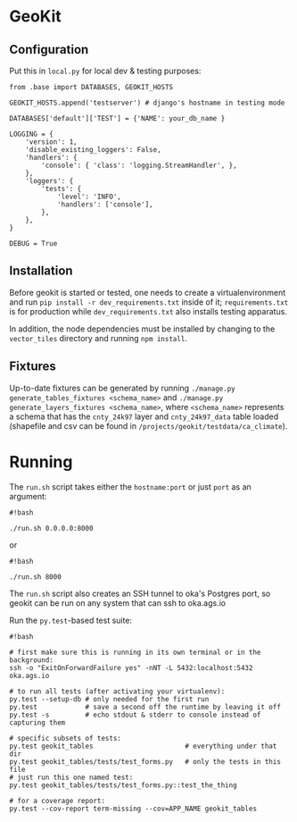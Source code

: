 # GeoKit

## Configuration

Put this in `local.py` for local dev & testing purposes:

```
from .base import DATABASES, GEOKIT_HOSTS

GEOKIT_HOSTS.append('testserver') # django's hostname in testing mode

DATABASES['default']['TEST'] = {'NAME': your_db_name }

LOGGING = {
    'version': 1,
    'disable_existing_loggers': False,
    'handlers': {
        'console': { 'class': 'logging.StreamHandler', },
    },
    'loggers': {
        'tests': {
            'level': 'INFO',
            'handlers': ['console'],
        },
    },
}

DEBUG = True
```

## Installation

Before geokit is started or tested, one needs to create a virtualenvironment
and run `pip install -r dev_requirements.txt` inside of it; `requirements.txt`
is for production while `dev_requirements.txt` also installs testing apparatus.

In addition, the node dependencies must be installed by changing to the
`vector_tiles` directory and running `npm install`.

## Fixtures

Up-to-date fixtures can be generated by running `./manage.py generate_tables_fixtures <schema_name>` and `./manage.py generate_layers_fixtures <schema_name>`, where `<schema_name>` represents a schema that has the `cnty_24k97` layer and `cnty_24k97_data` table loaded (shapefile and csv can be found in `/projects/geokit/testdata/ca_climate`).

# Running

The `run.sh` script takes either the `hostname:port` or just `port` as an argument:

```
#!bash

./run.sh 0.0.0.0:8000
```
or
```
#!bash

./run.sh 8000
```

The `run.sh` script also creates an SSH tunnel to oka's Postgres port, so
geokit can be run on any system that can ssh to oka.ags.io

Run the `py.test`-based test suite:

```
#!bash

# first make sure this is running in its own terminal or in the background:
ssh -o "ExitOnForwardFailure yes" -nNT -L 5432:localhost:5432 oka.ags.io

# to run all tests (after activating your virtualenv):
py.test --setup-db # only needed for the first run
py.test            # save a second off the runtime by leaving it off
py.test -s         # echo stdout & stderr to console instead of capturing them

# specific subsets of tests:
py.test geokit_tables                       # everything under that dir
py.test geokit_tables/tests/test_forms.py   # only the tests in this file
# just run this one named test:
py.test geokit_tables/tests/test_forms.py::test_the_thing

# for a coverage report:
py.test --cov-report term-missing --cov=APP_NAME geokit_tables
```
